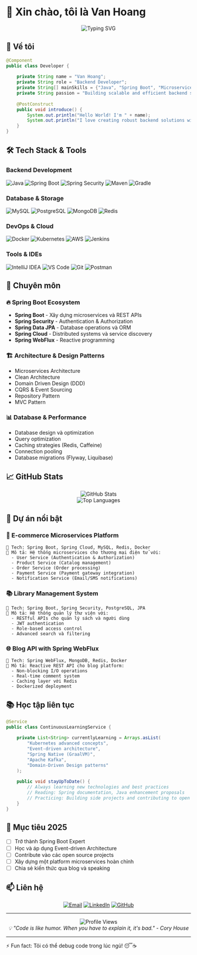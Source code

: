 # 👋 Xin chào, tôi là Van Hoang

<div align="center">
  <img src="https://readme-typing-svg.herokuapp.com?font=Fira+Code&pause=1000&color=2E8B57&center=true&vCenter=true&width=435&lines=Backend+Developer;Spring+Boot+Enthusiast;Java+Developer;Building+Scalable+APIs" alt="Typing SVG" />
</div>

## 🚀 Về tôi

```java
@Component
public class Developer {
    
    private String name = "Van Hoang";
    private String role = "Backend Developer";
    private String[] mainSkills = {"Java", "Spring Boot", "Microservices", "REST APIs"};
    private String passion = "Building scalable and efficient backend systems";
    
    @PostConstruct
    public void introduce() {
        System.out.println("Hello World! I'm " + name);
        System.out.println("I love creating robust backend solutions with " + Arrays.toString(mainSkills));
    }
}
```

## 🛠️ Tech Stack & Tools

### Backend Development
![Java](https://img.shields.io/badge/Java-ED8B00?style=for-the-badge&logo=openjdk&logoColor=white)
![Spring Boot](https://img.shields.io/badge/Spring_Boot-F2F4F9?style=for-the-badge&logo=spring-boot)
![Spring Security](https://img.shields.io/badge/Spring_Security-6DB33F?style=for-the-badge&logo=Spring-Security&logoColor=white)
![Maven](https://img.shields.io/badge/apache_maven-C71A36?style=for-the-badge&logo=apachemaven&logoColor=white)
![Gradle](https://img.shields.io/badge/gradle-02303A?style=for-the-badge&logo=gradle&logoColor=white)

### Database & Storage
![MySQL](https://img.shields.io/badge/MySQL-005C84?style=for-the-badge&logo=mysql&logoColor=white)
![PostgreSQL](https://img.shields.io/badge/PostgreSQL-316192?style=for-the-badge&logo=postgresql&logoColor=white)
![MongoDB](https://img.shields.io/badge/MongoDB-4EA94B?style=for-the-badge&logo=mongodb&logoColor=white)
![Redis](https://img.shields.io/badge/redis-%23DD0031.svg?&style=for-the-badge&logo=redis&logoColor=white)

### DevOps & Cloud
![Docker](https://img.shields.io/badge/Docker-2CA5E0?style=for-the-badge&logo=docker&logoColor=white)
![Kubernetes](https://img.shields.io/badge/kubernetes-326ce5.svg?&style=for-the-badge&logo=kubernetes&logoColor=white)
![AWS](https://img.shields.io/badge/Amazon_AWS-FF9900?style=for-the-badge&logo=amazonaws&logoColor=white)
![Jenkins](https://img.shields.io/badge/Jenkins-D24939?style=for-the-badge&logo=Jenkins&logoColor=white)

### Tools & IDEs
![IntelliJ IDEA](https://img.shields.io/badge/IntelliJ_IDEA-000000.svg?style=for-the-badge&logo=intellij-idea&logoColor=white)
![VS Code](https://img.shields.io/badge/Visual_Studio_Code-0078D4?style=for-the-badge&logo=visual%20studio%20code&logoColor=white)
![Git](https://img.shields.io/badge/GIT-E44C30?style=for-the-badge&logo=git&logoColor=white)
![Postman](https://img.shields.io/badge/Postman-FF6C37?style=for-the-badge&logo=postman&logoColor=white)

## 🎯 Chuyên môn

### 🔥 Spring Boot Ecosystem
- **Spring Boot** - Xây dựng microservices và REST APIs
- **Spring Security** - Authentication & Authorization
- **Spring Data JPA** - Database operations và ORM
- **Spring Cloud** - Distributed systems và service discovery
- **Spring WebFlux** - Reactive programming

### 🏗️ Architecture & Design Patterns
- Microservices Architecture
- Clean Architecture
- Domain Driven Design (DDD)
- CQRS & Event Sourcing
- Repository Pattern
- MVC Pattern

### 📊 Database & Performance
- Database design và optimization
- Query optimization
- Caching strategies (Redis, Caffeine)
- Connection pooling
- Database migrations (Flyway, Liquibase)

## 📈 GitHub Stats

<div align="center">
  <img src="https://github-readme-stats.vercel.app/api?username=vanhoang&show_icons=true&theme=tokyonight&hide_border=true" alt="GitHub Stats" />
</div>

<div align="center">
  <img src="https://github-readme-stats.vercel.app/api/top-langs/?username=vanhoang&layout=compact&theme=tokyonight&hide_border=true" alt="Top Languages" />
</div>

## 🚧 Dự án nổi bật

### 🏪 E-commerce Microservices Platform
```
🔧 Tech: Spring Boot, Spring Cloud, MySQL, Redis, Docker
📝 Mô tả: Hệ thống microservices cho thương mại điện tử với:
  - User Service (Authentication & Authorization)
  - Product Service (Catalog management)
  - Order Service (Order processing)
  - Payment Service (Payment gateway integration)
  - Notification Service (Email/SMS notifications)
```

### 📚 Library Management System
```
🔧 Tech: Spring Boot, Spring Security, PostgreSQL, JPA
📝 Mô tả: Hệ thống quản lý thư viện với:
  - RESTful APIs cho quản lý sách và người dùng
  - JWT authentication
  - Role-based access control
  - Advanced search và filtering
```

### 🌐 Blog API with Spring WebFlux
```
🔧 Tech: Spring WebFlux, MongoDB, Redis, Docker
📝 Mô tả: Reactive REST API cho blog platform:
  - Non-blocking I/O operations
  - Real-time comment system
  - Caching layer với Redis
  - Dockerized deployment
```

## 📚 Học tập liên tục

```java
@Service
public class ContinuousLearningService {
    
    private List<String> currentlyLearning = Arrays.asList(
        "Kubernetes advanced concepts",
        "Event-driven architecture",
        "Spring Native (GraalVM)",
        "Apache Kafka",
        "Domain-Driven Design patterns"
    );
    
    public void stayUpToDate() {
        // Always learning new technologies and best practices
        // Reading: Spring documentation, Java enhancement proposals
        // Practicing: Building side projects and contributing to open source
    }
}
```

## 🎯 Mục tiêu 2025

- [ ] Trở thành Spring Boot Expert
- [ ] Học và áp dụng Event-driven Architecture
- [ ] Contribute vào các open source projects
- [ ] Xây dựng một platform microservices hoàn chỉnh
- [ ] Chia sẻ kiến thức qua blog và speaking

## 📫 Liên hệ

<div align="center">
  
[![Email](https://img.shields.io/badge/Email-D14836?style=for-the-badge&logo=gmail&logoColor=white)](mailto:your.email@gmail.com)
[![LinkedIn](https://img.shields.io/badge/LinkedIn-0077B5?style=for-the-badge&logo=linkedin&logoColor=white)](https://linkedin.com/in/yourprofile)
[![GitHub](https://img.shields.io/badge/GitHub-100000?style=for-the-badge&logo=github&logoColor=white)](https://github.com/vanhoang)

</div>

---

<div align="center">
  <img src="https://komarev.com/ghpvc/?username=vanhoang&style=for-the-badge&color=brightgreen" alt="Profile Views" />
</div>

<div align="center">
  <i>💡 "Code is like humor. When you have to explain it, it's bad." - Cory House</i>
</div>

---

⚡ Fun fact: Tôi có thể debug code trong lúc ngủ! 😴☕
